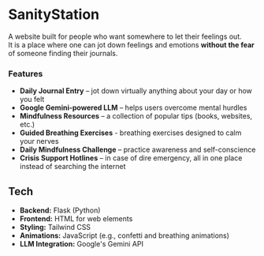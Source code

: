 # SanityStation
A website built for people who want somewhere to let their feelings out.  
It is a place where one can jot down feelings and emotions **without the fear** of someone finding their journals.  
### Features
- **Daily Journal Entry** – jot down virtually anything about your day or how you felt  
- **Google Gemini-powered LLM** – helps users overcome mental hurdles  
- **Mindfulness Resources** – a collection of popular tips (books, websites, etc.)  
- **Guided Breathing Exercises** - breathing exercises designed to calm your nerves
- **Daily Mindfulness Challenge** – practice awareness and self-conscience  
- **Crisis Support Hotlines** – in case of dire emergency, all in one place instead of searching the 
internet  

## Tech
- **Backend:** Flask (Python)  
- **Frontend:** HTML for web elements  
- **Styling:** Tailwind CSS  
- **Animations:** JavaScript (e.g., confetti and breathing animations)  
- **LLM Integration:** Google's Gemini API  
